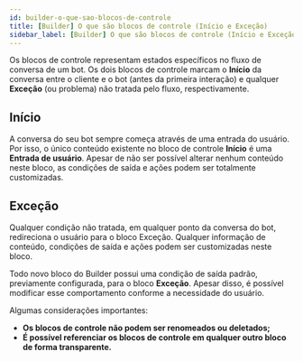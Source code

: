 ```yaml
---
id: builder-o-que-sao-blocos-de-controle
title: [Builder] O que são blocos de controle (Início e Exceção)
sidebar_label: [Builder] O que são blocos de controle (Início e Exceção)
---
```

Os blocos de controle representam estados específicos no fluxo de conversa de um bot. Os dois blocos de controle marcam o **Início** da conversa entre o cliente e o bot (antes da primeira interação) e qualquer **Exceção** (ou problema) não tratada pelo fluxo, respectivamente.

## Início
A conversa do seu bot sempre começa através de uma entrada do usuário. Por isso, o único conteúdo existente no bloco de controle **Início** é uma **Entrada de usuário**. Apesar de não ser possível alterar nenhum conteúdo neste bloco, as condições de saída e ações podem ser totalmente customizadas.

## Exceção
Qualquer condição não tratada, em qualquer ponto da conversa do bot, redireciona o usuário para o bloco Exceção. Qualquer informação de conteúdo, condições de saída e ações podem ser customizadas neste bloco.

Todo novo bloco do Builder possui uma condição de saída padrão, previamente configurada, para o bloco **Exceção**. Apesar disso, é possível modificar esse comportamento conforme a necessidade do usuário.

Algumas considerações importantes:

* **Os blocos de controle não podem ser renomeados ou deletados;**
* **É possível referenciar os blocos de controle em qualquer outro bloco de forma transparente.**
